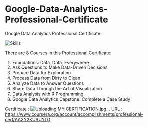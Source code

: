 # Google-Data-Analytics-Professional-Certificate
Google Data Analytics Professional Certificate

![Skills](https://github.com/david-fx/Google-Data-Analytics-Professional-Certificate/assets/171530076/27328c63-fc38-4791-ab96-191605c84367)

There are 8 Courses in this Professional Certificate:
1. Foundations: Data, Data, Everywhere
2. Ask Questions to Make Data-Driven Decisions
3. Prepare Data for Exploration
4. Process Data from Dirty to Clean
5. Analyze Data to Answer Questions
6. Share Data Through the Art of Visualization
7. Data Analysis with R Programming
8. Google Data Analytics Capstone: Complete a Case Study

Certificate :
![Uploading MY CERTIFICATION.jpg…]()
URL : https://www.coursera.org/account/accomplishments/professional-cert/AAXY2KUAUYLG
